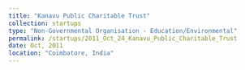 ```yaml
---
title: "Kanavu Public Charitable Trust"
collection: startups
type: "Non-Governmental Organisation - Education/Environmental"
permalink: /startups/2011_Oct_24_Kanavu_Public_Charitable_Trust
date: Oct, 2011
location: "Coimbatore, India"
---
```



